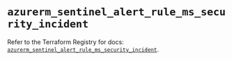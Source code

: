 # `azurerm_sentinel_alert_rule_ms_security_incident`

Refer to the Terraform Registry for docs: [`azurerm_sentinel_alert_rule_ms_security_incident`](https://registry.terraform.io/providers/hashicorp/azurerm/3.105.0/docs/resources/sentinel_alert_rule_ms_security_incident).
